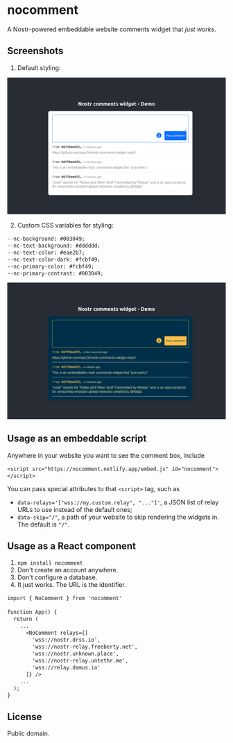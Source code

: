 # nocomment

A Nostr-powered embeddable website comments widget that _just works_.

## Screenshots

1. Default styling:

![Default styling](screenshot-1.png)

2. Custom CSS variables for styling:

```
--nc-background: #003049;
--nc-text-background: #dddddd;
--nc-text-color: #eae2b7;
--nc-text-color-dark: #fcbf49;
--nc-primary-color: #fcbf49;
--nc-primary-contrast: #003049;
```

![Custom styling](screenshot-2.png)

## Usage as an embeddable script

Anywhere in your website you want to see the comment box, include

```
<script src="https://nocomment.netlify.app/embed.js" id="nocomment"></script>
```

You can pass special attributes to that `<script>` tag, such as

- `data-relays='["wss://my.custom.relay", "..."]'`, a JSON list of relay URLs to use instead of the default ones;
- `data-skip="/"`, a path of your website to skip rendering the widgets in. The default is `"/"`.

## Usage as a React component

1. `npm install nocomment`
2. Don't create an account anywhere.
3. Don't configure a database.
4. It just works. The URL is the identifier.

```
import { NoComment } from 'nocomment'

function App() {
  return (
    ...
      <NoComment relays={[
        'wss://nostr.drss.io',
        'wss://nostr-relay.freeberty.net',
        'wss://nostr.unknown.place',
        'wss://nostr-relay.untethr.me',
        'wss://relay.damus.io'
      ]} />
    ...
  );
}
```

## License

Public domain.
